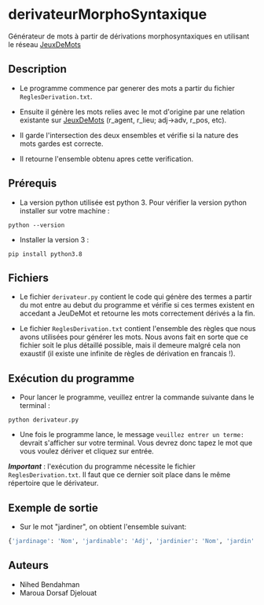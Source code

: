 # derivateurMorphoSyntaxique
Générateur de mots à partir de dérivations morphosyntaxiques en utilisant le réseau  [JeuxDeMots](http://www.jeuxdemots.org/jdm-accueil.php)


## Description

* Le programme commence par generer des mots a partir du fichier `ReglesDerivation.txt`.

* Ensuite il génère les mots relies avec le mot d'origine par une relation existante sur [JeuxDeMots](http://www.jeuxdemots.org/jdm-accueil.php) (r_agent, r_lieu; adj->adv, r_pos, etc).

* Il garde l'intersection des deux ensembles et vérifie si la nature des mots gardes est correcte.

* Il retourne l'ensemble obtenu apres cette verification.

## Prérequis

* La version python utilisée est python 3. Pour vérifier la version python installer sur votre machine : 
```
python --version
```
* Installer la version 3 : 

```
pip install python3.8
```

## Fichiers

* Le fichier `derivateur.py` contient le code qui génère des termes a partir du mot entre au debut du programme et vérifie si ces termes existent en accedant a JeuDeMot et retourne les mots correctement dérivés a la fin.



* Le fichier `ReglesDerivation.txt` contient l'ensemble des règles que nous avons utilisées pour générer les mots. Nous avons fait en sorte que ce fichier soit le plus détaillé possible, mais il demeure malgré cela non exaustif (il existe une infinite de règles de dérivation en francais !).

## Exécution du programme

* Pour lancer le programme, veuillez entrer la commande suivante dans le terminal :
```
python derivateur.py
```
* Une fois le programme lance, le message `veuillez entrer un terme: ` devrait s'afficher sur votre terminal. Vous devrez donc tapez le mot que vous voulez dériver et cliquez sur entrée.

**_Important_** : l'exécution du programme nécessite le fichier `ReglesDerivation.txt`. Il faut que ce dernier soit place dans le même répertoire que le dérivateur.

## Exemple de sortie

* Sur le mot "jardiner", on obtient l'ensemble suivant:

```python
{'jardinage': 'Nom', 'jardinable': 'Adj', 'jardinier': 'Nom', 'jardin': 'Nom'}
```


## Auteurs

* Nihed Bendahman
* Maroua Dorsaf Djelouat


